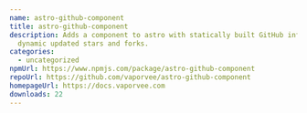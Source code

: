 ```yaml
---
name: astro-github-component
title: astro-github-component
description: Adds a component to astro with statically built GitHub info and
  dynamic updated stars and forks.
categories:
  - uncategorized
npmUrl: https://www.npmjs.com/package/astro-github-component
repoUrl: https://github.com/vaporvee/astro-github-component
homepageUrl: https://docs.vaporvee.com
downloads: 22
---
```

